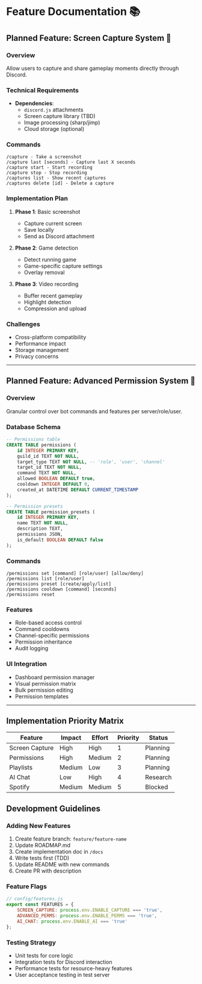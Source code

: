 # Feature Documentation 📚

## Planned Feature: Screen Capture System 📸

### Overview
Allow users to capture and share gameplay moments directly through Discord.

### Technical Requirements
- **Dependencies**: 
  - `discord.js` attachments
  - Screen capture library (TBD)
  - Image processing (sharp/jimp)
  - Cloud storage (optional)

### Commands
```
/capture - Take a screenshot
/capture last [seconds] - Capture last X seconds
/capture start - Start recording
/capture stop - Stop recording
/captures list - Show recent captures
/captures delete [id] - Delete a capture
```

### Implementation Plan
1. **Phase 1**: Basic screenshot
   - Capture current screen
   - Save locally
   - Send as Discord attachment

2. **Phase 2**: Game detection
   - Detect running game
   - Game-specific capture settings
   - Overlay removal

3. **Phase 3**: Video recording
   - Buffer recent gameplay
   - Highlight detection
   - Compression and upload

### Challenges
- Cross-platform compatibility
- Performance impact
- Storage management
- Privacy concerns

---

## Planned Feature: Advanced Permission System 🔐

### Overview
Granular control over bot commands and features per server/role/user.

### Database Schema
```sql
-- Permissions table
CREATE TABLE permissions (
    id INTEGER PRIMARY KEY,
    guild_id TEXT NOT NULL,
    target_type TEXT NOT NULL, -- 'role', 'user', 'channel'
    target_id TEXT NOT NULL,
    command TEXT NOT NULL,
    allowed BOOLEAN DEFAULT true,
    cooldown INTEGER DEFAULT 0,
    created_at DATETIME DEFAULT CURRENT_TIMESTAMP
);

-- Permission presets
CREATE TABLE permission_presets (
    id INTEGER PRIMARY KEY,
    name TEXT NOT NULL,
    description TEXT,
    permissions JSON,
    is_default BOOLEAN DEFAULT false
);
```

### Commands
```
/permissions set [command] [role/user] [allow/deny]
/permissions list [role/user]
/permissions preset [create/apply/list]
/permissions cooldown [command] [seconds]
/permissions reset
```

### Features
- Role-based access control
- Command cooldowns
- Channel-specific permissions
- Permission inheritance
- Audit logging

### UI Integration
- Dashboard permission manager
- Visual permission matrix
- Bulk permission editing
- Permission templates

---

## Implementation Priority Matrix

| Feature | Impact | Effort | Priority | Status |
|---------|--------|--------|----------|---------|
| Screen Capture | High | High | 1 | Planning |
| Permissions | High | Medium | 2 | Planning |
| Playlists | Medium | Low | 3 | Planning |
| AI Chat | Low | High | 4 | Research |
| Spotify | Medium | Medium | 5 | Blocked |

## Development Guidelines

### Adding New Features
1. Create feature branch: `feature/feature-name`
2. Update ROADMAP.md
3. Create implementation doc in `/docs`
4. Write tests first (TDD)
5. Update README with new commands
6. Create PR with description

### Feature Flags
```javascript
// config/features.js
export const FEATURES = {
    SCREEN_CAPTURE: process.env.ENABLE_CAPTURE === 'true',
    ADVANCED_PERMS: process.env.ENABLE_PERMS === 'true',
    AI_CHAT: process.env.ENABLE_AI === 'true'
};
```

### Testing Strategy
- Unit tests for core logic
- Integration tests for Discord interaction
- Performance tests for resource-heavy features
- User acceptance testing in test server